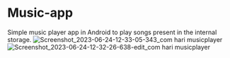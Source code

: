 # Music-app
 Simple music player app  in Android to play songs present in the internal storage.
![Screenshot_2023-06-24-12-33-05-343_com hari musicplayer](https://github.com/Hariram1907/Music-app/assets/80205014/c20b4f40-7f83-4fb3-8430-63f924f6588d)
![Screenshot_2023-06-24-12-32-26-638-edit_com hari musicplayer](https://github.com/Hariram1907/Music-app/assets/80205014/e2446cd7-1e9d-4728-9dce-71fe49ba81ab)
